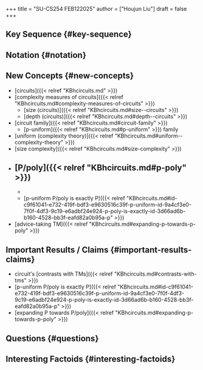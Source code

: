 +++
title = "SU-CS254 FEB122025"
author = ["Houjun Liu"]
draft = false
+++

## Key Sequence {#key-sequence}


## Notation {#notation}


## New Concepts {#new-concepts}

-   [circuits]({{< relref "KBhcircuits.md" >}})
-   [complexity measures of circuits]({{< relref "KBhcircuits.md#complexity-measures-of-circuits" >}})
    -   [size (circuits)]({{< relref "KBhcircuits.md#size--circuits" >}})
    -   [depth (circuits)]({{< relref "KBhcircuits.md#depth--circuits" >}})
-   [circuit family]({{< relref "KBhcircuits.md#circuit-family" >}})
    -   [p-uniform]({{< relref "KBhcircuits.md#p-uniform" >}}) family
-   [uniform (complexity theory)]({{< relref "KBhcircuits.md#uniform--complexity-theory" >}})
-   [size complexity]({{< relref "KBhcircuits.md#size-complexity" >}})
-   [P/poly]({{< relref "KBhcircuits.md#p-poly" >}})
    -
    -
    -   [p-uniform P/poly is exactly P]({{< relref "KBhcircuits.md#id-c9f61041-e732-419f-bdf3-e9630516c39f-p-uniform-id-9a4cf3e0-7f0f-4df3-9c19-e6adbf24e924-p-poly-is-exactly-id-3d66ad6b-b160-4528-bb3f-eafd82a0b95a-p" >}})
-   [advice-taking TM]({{< relref "KBhcircuits.md#expanding-p-towards-p-poly" >}})


## Important Results / Claims {#important-results-claims}

-   circuit's [contrasts with TMs]({{< relref "KBhcircuits.md#contrasts-with-tms" >}})
-   [p-uniform P/poly is exactly P]({{< relref "KBhcircuits.md#id-c9f61041-e732-419f-bdf3-e9630516c39f-p-uniform-id-9a4cf3e0-7f0f-4df3-9c19-e6adbf24e924-p-poly-is-exactly-id-3d66ad6b-b160-4528-bb3f-eafd82a0b95a-p" >}})
-   [expanding P towards P/poly]({{< relref "KBhcircuits.md#expanding-p-towards-p-poly" >}})


## Questions {#questions}


## Interesting Factoids {#interesting-factoids}
